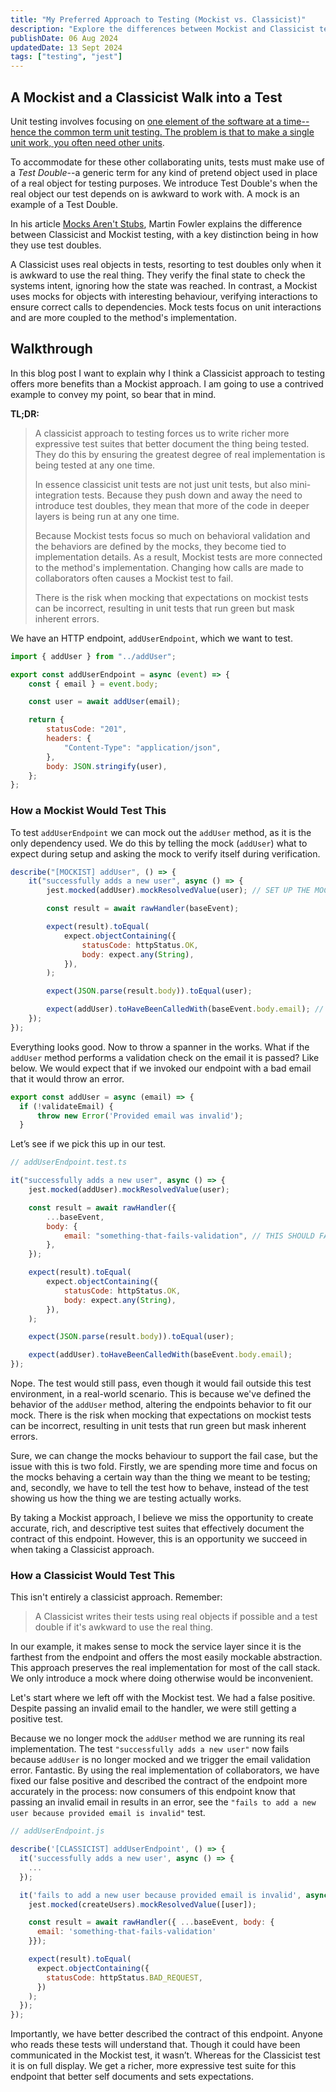 ```yaml
---
title: "My Preferred Approach to Testing (Mockist vs. Classicist)"
description: "Explore the differences between Mockist and Classicist testing styles, their pros and cons, and discover my preferred approach to effective testing."
publishDate: 06 Aug 2024
updatedDate: 13 Sept 2024
tags: ["testing", "jest"]
---
```


## A Mockist and a Classicist Walk into a Test

Unit testing involves focusing on [one element of the software at a time--hence the common term unit testing. The problem is that to make a single unit work, you often need other units](https://martinfowler.com/articles/mocksArentStubs.html#ChoosingBetweenTheDifferences "https://martinfowler.com/articles/mocksArentStubs.html#ChoosingBetweenTheDifferences").

To accommodate for these other collaborating units, tests must make use of a _Test Double_--a generic term for any kind of pretend object used in place of a real object for testing purposes. We introduce Test Double's when the real object our test depends on is awkward to work with. A mock is an example of a Test Double.

In his article [Mocks Aren't Stubs](https://martinfowler.com/articles/mocksArentStubs.html#ChoosingBetweenTheDifferences "https://martinfowler.com/articles/mocksArentStubs.html#ChoosingBetweenTheDifferences"), Martin Fowler explains the difference between Classicist and Mockist testing, with a key distinction being in how they use test doubles.

A Classicist uses real objects in tests, resorting to test doubles only when it is awkward to use the real thing. They verify the final state to check the systems intent, ignoring how the state was reached. In contrast, a Mockist uses mocks for objects with interesting behaviour, verifying interactions to ensure correct calls to dependencies. Mock tests focus on unit interactions and are more coupled to the method's implementation.

## Walkthrough

In this blog post I want to explain why I think a Classicist approach to testing offers more benefits than a Mockist approach. I am going to use a contrived example to convey my point, so bear that in mind.

**TL;DR:**

> A classicist approach to testing forces us to write richer more expressive test suites that better document the thing being tested. They do this by ensuring the greatest degree of real implementation is being tested at any one time.
>
> In essence classicist unit tests are not just unit tests, but also mini-integration tests. Because they push down and away the need to introduce test doubles, they mean that more of the code in deeper layers is being run at any one time.
>
> Because Mockist tests focus so much on behavioral validation and the behaviors are defined by the mocks, they become tied to implementation details. As a result, Mockist tests are more connected to the method's implementation. Changing how calls are made to collaborators often causes a Mockist test to fail.
>
> There is the risk when mocking that expectations on mockist tests can be incorrect, resulting in unit tests that run green but mask inherent errors.

We have an HTTP endpoint, `addUserEndpoint`, which we want to test.

```javascript title="addUserEndpoint.js"
import { addUser } from "../addUser";

export const addUserEndpoint = async (event) => {
	const { email } = event.body;

	const user = await addUser(email);

	return {
		statusCode: "201",
		headers: {
			"Content-Type": "application/json",
		},
		body: JSON.stringify(user),
	};
};
```

### How a Mockist Would Test This

To test `addUserEndpoint` we can mock out the `addUser` method, as it is the only dependency used. We do this by telling the mock (`addUser`) what to expect during setup and asking the mock to verify itself during verification.

```javascript title="addUserEndpoint.test.js"
describe("[MOCKIST] addUser", () => {
	it("successfully adds a new user", async () => {
		jest.mocked(addUser).mockResolvedValue(user); // SET UP THE MOCK BEHAVIOUR

		const result = await rawHandler(baseEvent);

		expect(result).toEqual(
			expect.objectContaining({
				statusCode: httpStatus.OK,
				body: expect.any(String),
			}),
		);

		expect(JSON.parse(result.body)).toEqual(user);

		expect(addUser).toHaveBeenCalledWith(baseEvent.body.email); // VERIFY THE MOCK WAS CALLED
	});
});
```

Everything looks good. Now to throw a spanner in the works. What if the `addUser` method performs a validation check on the email it is passed? Like below. We would expect that if we invoked our endpoint with a bad email that it would throw an error.

```javascript title="addUser.js
export const addUser = async (email) => {
  if (!validateEmail) {
	  throw new Error('Provided email was invalid');
  }
```

Let’s see if we pick this up in our test.

```javascript
// addUserEndpoint.test.ts

it("successfully adds a new user", async () => {
	jest.mocked(addUser).mockResolvedValue(user);

	const result = await rawHandler({
		...baseEvent,
		body: {
			email: "something-that-fails-validation", // THIS SHOULD FAIL VALIDATION
		},
	});

	expect(result).toEqual(
		expect.objectContaining({
			statusCode: httpStatus.OK,
			body: expect.any(String),
		}),
	);

	expect(JSON.parse(result.body)).toEqual(user);

	expect(addUser).toHaveBeenCalledWith(baseEvent.body.email);
});
```

Nope. The test would still pass, even though it would fail outside this test environment, in a real-world scenario. This is because we've defined the behavior of the `addUser` method, altering the endpoints behavior to fit our mock. There is the risk when mocking that expectations on mockist tests can be incorrect, resulting in unit tests that run green but mask inherent errors.

Sure, we can change the mocks behaviour to support the fail case, but the issue with this is two fold. Firstly, we are spending more time and focus on the mocks behaving a certain way than the thing we meant to be testing; and, secondly, we have to tell the test how to behave, instead of the test showing us how the thing we are testing actually works.

By taking a Mockist approach, I believe we miss the opportunity to create accurate, rich, and descriptive test suites that effectively document the contract of this endpoint. However, this is an opportunity we succeed in when taking a Classicist approach.

### How a Classicist Would Test This

This isn't entirely a classicist approach. Remember:

> A Classicist writes their tests using real objects if possible and a test double if it's awkward to use the real thing.

In our example, it makes sense to mock the service layer since it is the farthest from the endpoint and offers the most easily mockable abstraction. This approach preserves the real implementation for most of the call stack. We only introduce a mock where doing otherwise would be inconvenient.

Let's start where we left off with the Mockist test. We had a false positive. Despite passing an invalid email to the handler, we were still getting a positive test.

Because we no longer mock the `addUser` method we are running its real implementation. The test `"successfully adds a new user"` now fails because `addUser` is no longer mocked and we trigger the email validation error. Fantastic. By using the real implementation of collaborators, we have fixed our false positive and described the contract of the endpoint more accurately in the process: now consumers of this endpoint know that passing an invalid email in results in an error, see the `"fails to add a new user because provided email is invalid"` test.

```javascript
// addUserEndpoint.js

describe('[CLASSICIST] addUserEndpoint', () => {
  it('successfully adds a new user', async () => {
    ...
  });

  it('fails to add a new user because provided email is invalid', async () => {
    jest.mocked(createUsers).mockResolvedValue([user]);

    const result = await rawHandler({ ...baseEvent, body: {
      email: 'something-that-fails-validation'
    }});

    expect(result).toEqual(
      expect.objectContaining({
        statusCode: httpStatus.BAD_REQUEST,
      })
    );
  });
});
```

Importantly, we have better described the contract of this endpoint. Anyone who reads these tests will understand that. Though it could have been communicated in the Mockist test, it wasn’t. Whereas for the Classicist test it is on full display. We get a richer, more expressive test suite for this endpoint that better self documents and sets expectations.
